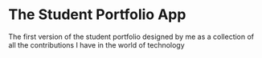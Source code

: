 # The Student Portfolio App
The first version of the student portfolio designed by me as a collection of all the contributions I have in the world of technology
